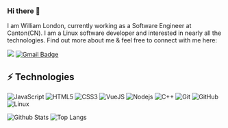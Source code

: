 ### Hi there 👋

I am William London, currently working as a Software Engineer at Canton(CN). I am a Linux software developer and interested in nearly all the technologies. Find out more about me & feel free to connect with me here:

![](https://dcbadge.vercel.app/api/shield/764712144876470303?style=flat)
[![Gmail Badge](https://img.shields.io/badge/-williamlondon1023@gmail.com-c14438?style=flat&logo=Gmail&logoColor=white&link=mailto:williamlondon1023@gmail.com)](mailto:williamlondon1023@gmail.com)

## ⚡ Technologies

![JavaScript](https://img.shields.io/badge/-JavaScript-black?style=flat&logo=javascript)
![HTML5](https://img.shields.io/badge/-HTML5-E34F26?style=flat&logo=html5&logoColor=white)
![CSS3](https://img.shields.io/badge/-CSS3-1572B6?style=flat&logo=css3)
![VueJS](https://img.shields.io/badge/Vue.js-35495E?style=flat&logo=vue.js&logoColor=4FC08D)
![Nodejs](https://img.shields.io/badge/-Nodejs-black?style=flat&logo=Node.js)
![C++](https://img.shields.io/badge/-C++-00599C?style=flat&logo=c)
![Git](https://img.shields.io/badge/-Git-black?style=flat&logo=git)
![GitHub](https://img.shields.io/badge/-GitHub-181717?style=flat&logo=github)
![Linux](https://img.shields.io/badge/Linux-FCC624??style=flat&logo=linux&logoColor=black)

![Github Stats](https://github-readme-stats.vercel.app/api?username=William1ondon&count_private=true&show_icons=true&include_all_commits=true)
![Top Langs](https://github-readme-stats.vercel.app/api/top-langs/?username=William1ondon&hide=TeX&layout=compact)
